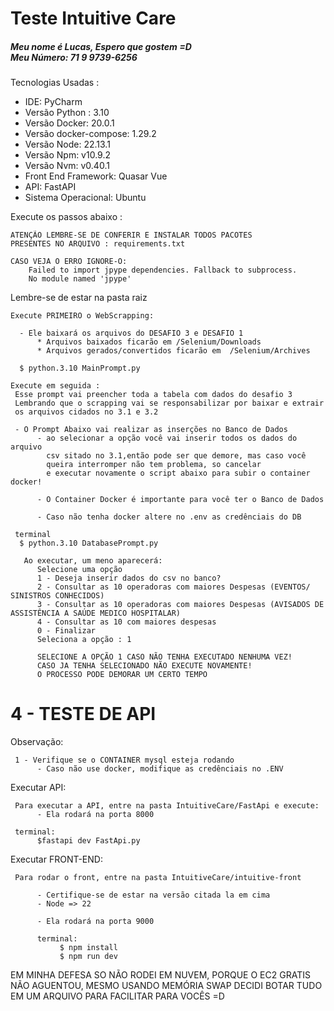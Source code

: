 <div style="padding-bottom: 20px">
  <h1>Teste Intuitive Care</h1>
  <h5>
    Meu nome é Lucas, Espero que gostem =D
    <br>
    Meu Número: 71 9 9739-6256
  </h5>
  
  Tecnologias Usadas :
  <ul>
      <li>IDE: PyCharm</li>
      <li>Versão Python : 3.10</li>
      <li>Versão Docker: 20.0.1</li>
      <li>Versão docker-compose: 1.29.2</li>
      <li>Versão Node: 22.13.1</li>
      <li>Versão Npm: v10.9.2</li>
      <li>Versão Nvm: v0.40.1</li>
      <li>Front End Framework: Quasar Vue</li>
      <li>API: FastAPI</li>
      <li>Sistema Operacional: Ubuntu</li>
  </ul>
  
  Execute os passos abaixo :
  
    ATENÇÃO LEMBRE-SE DE CONFERIR E INSTALAR TODOS PACOTES
    PRESENTES NO ARQUIVO : requirements.txt

    CASO VEJA O ERRO IGNORE-O:
        Failed to import jpype dependencies. Fallback to subprocess.
        No module named 'jpype'

Lembre-se de estar na pasta raiz
     
    Execute PRIMEIRO o WebScrapping:

      - Ele baixará os arquivos do DESAFIO 3 e DESAFIO 1
          * Arquivos baixados ficarão em /Selenium/Downloads  
          * Arquivos gerados/convertidos ficarão em  /Selenium/Archives

      $ python.3.10 MainPrompt.py      
  
    Execute em seguida :
     Esse prompt vai preencher toda a tabela com dados do desafio 3
     Lembrando que o scrapping vai se responsabilizar por baixar e extrair
     os arquivos cidados no 3.1 e 3.2
     
     - O Prompt Abaixo vai realizar as inserções no Banco de Dados
          - ao selecionar a opção você vai inserir todos os dados do arquivo 
            csv sitado no 3.1,então pode ser que demore, mas caso você 
            queira interromper não tem problema, so cancelar
            e executar novamente o script abaixo para subir o container docker!

          - O Container Docker é importante para você ter o Banco de Dados

          - Caso não tenha docker altere no .env as credênciais do DB

     terminal
      $ python.3.10 DatabasePrompt.py
      
       Ao executar, um meno aparecerá:
          Selecione uma opção
          1 - Deseja inserir dados do csv no banco?
          2 - Consultar as 10 operadoras com maiores Despesas (EVENTOS/ SINISTROS CONHECIDOS)
          3 - Consultar as 10 operadoras com maiores Despesas (AVISADOS DE ASSISTÊNCIA A SAÚDE MEDICO HOSPITALAR)
          4 - Consultar as 10 com maiores despesas
          0 - Finalizar
          Seleciona a opção : 1

          SELECIONE A OPÇÃO 1 CASO NÃO TENHA EXECUTADO NENHUMA VEZ!
          CASO JA TENHA SELECIONADO NÃO EXECUTE NOVAMENTE!
          O PROCESSO PODE DEMORAR UM CERTO TEMPO
          
  
<h1>4 - TESTE DE API</h1>
Observação:
     
     1 - Verifique se o CONTAINER mysql esteja rodando
          - Caso não use docker, modifique as credênciais no .ENV
     
Executar API:
     
     Para executar a API, entre na pasta IntuitiveCare/FastApi e execute:
          - Ela rodará na porta 8000

     terminal: 
          $fastapi dev FastApi.py
     
Executar FRONT-END:

     Para rodar o front, entre na pasta IntuitiveCare/intuitive-front
          
          - Certifique-se de estar na versão citada la em cima
          - Node => 22

          - Ela rodará na porta 9000
               
          terminal: 
               $ npm install
               $ npm run dev

EM MINHA DEFESA
    SO NÃO RODEI EM NUVEM, PORQUE O EC2 GRATIS NÃO AGUENTOU, MESMO USANDO MEMÓRIA SWAP
    DECIDI BOTAR TUDO EM UM ARQUIVO PARA FACILITAR PARA VOCÊS =D
</div>
